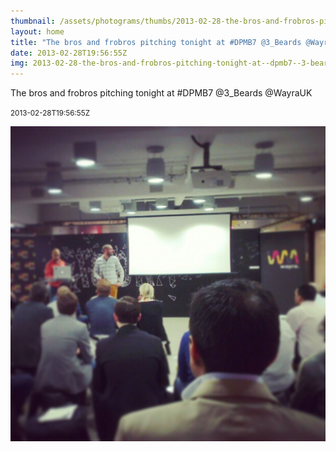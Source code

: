 ```yaml
---
thumbnail: /assets/photograms/thumbs/2013-02-28-the-bros-and-frobros-pitching-tonight-at--dpmb7--3-beards--wayrauk.jpg
layout: home
title: "The bros and frobros pitching tonight at #DPMB7 @3_Beards @WayraUK"
date: 2013-02-28T19:56:55Z
img: 2013-02-28-the-bros-and-frobros-pitching-tonight-at--dpmb7--3-beards--wayrauk.jpg
---
```


The bros and frobros pitching tonight at #DPMB7 @3_Beards @WayraUK

<small>2013-02-28T19:56:55Z</small>

![The bros and frobros pitching tonight at #DPMB7 @3_Beards @WayraUK](/assets/photograms/original/2013-02-28-the-bros-and-frobros-pitching-tonight-at--dpmb7--3-beards--wayrauk.jpg)
